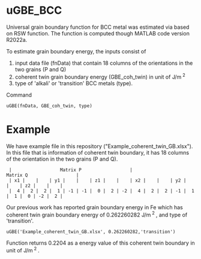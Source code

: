 # uGBE_BCC 

Universal grain boundary function for BCC metal was estimated via based on RSW function.
The function is computed though MATLAB code version R2022a.

To estimate grain boundary energy, the inputs consist of 
1. input data file (fnData) that contain 18 columns of the orientations in the two grains (P and Q) 
2. coherent twin grain boundary energy (GBE_coh_twin) in unit of J/m<sup> 2 </sup>
3. type of 'alkali' or 'transition' BCC metals (type).

Command 
```
uGBE(fnData, GBE_coh_twin, type)
```

# Example
We have example file in this repository ("Example_coherent_twin_GB.xlsx").
In this file that is information of coherent twin boundary, it has 18 columns of the orientation in the two grains (P and Q).

     |                  Matrix P                  |                  Matrix Q                  |
     | x1 |    |    | y1 |    |    | z1 |    |    | x2 |    |    | y2 |    |    | z2 |    |    |
     |  4 |  2 |  2 |  1 | -1 | -1 |  0 |  2 | -2 |  4 |  2 |  2 | -1 |  1 |  1 |  0 | -2 |  2 |

Our previous work has reported grain boundary energy in Fe which has coherent twin grain boundary energy of 0.262260282 J/m<sup> 2 </sup>, and type of 'transition'.

```
uGBE('Example_coherent_twin_GB.xlsx', 0.262260282,'transition')
```

Function returns 0.2204 as a energy value of this coherent twin boundary in unit of J/m<sup> 2 </sup>.
